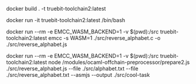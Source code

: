 docker build . -t truebit-toolchain2:latest

docker run -it truebit-toolchain2:latest /bin/bash

docker run --rm -e EMCC_WASM_BACKEND=1 -v $(pwd):/src truebit-toolchain2:latest emcc -s WASM=1 ./src/reverse_alphabet.c -o ./src/reverse_alphabet.js

docker run --rm -e EMCC_WASM_BACKEND=1 -v $(pwd):/src truebit-toolchain2:latest node /modules/ocaml-offchain-preprocessor/prepare2.js ./src/reverse_alphabet.js --file ./src/alphabet.txt --file ./src/reverse_alphabet.txt --asmjs --output ./src/cool-task